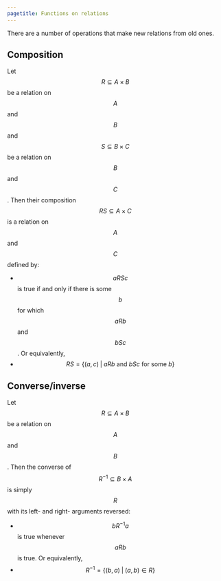 ```yaml
---
pagetitle: Functions on relations
---
```

There are a number of operations that make new relations from old ones.

## Composition

Let $$R\subseteq A\times B$$ be a relation on $$A$$ and $$B$$ and $$S\subseteq B \times C$$ be a relation on $$B$$ and $$C$$.  Then their composition $$RS\subseteq A\times C$$ is a relation on $$A$$ and $$C$$ defined by:

* $$aRSc$$ is true if and only if there is some $$b$$ for which $$aRb$$ and $$bSc$$.  Or equivalently,
* $$RS = \{ (a,c) \; | \; aRb \text{ and } bSc \text{ for some } b \}$$

## Converse/inverse

Let $$R\subseteq A \times B$$ be a relation on $$A$$ and $$B$$.  Then the converse of $$R^{-1}\subseteq B\times A$$ is simply $$R$$ with its left- and right- arguments reversed:

* $$bR^{-1}a$$ is true whenever $$aRb$$ is true.  Or equivalently,
* $$R^{-1} = \{ (b, a) \; | \; (a,b)\in R\}$$
